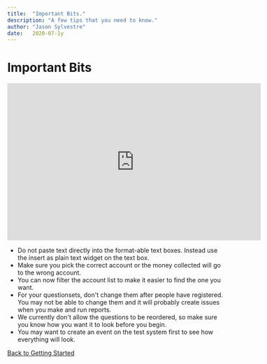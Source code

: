 ```yaml
---
title:  "Important Bits."
description: "A few tips that you need to know."
author: "Jason Sylvestre"
date:   2020-07-1y
---
```


# Important Bits

<iframe id="kaltura_player" src="https://cdnapisec.kaltura.com/p/1770401/sp/177040100/embedIframeJs/uiconf_id/29032722/partner_id/1770401?iframeembed=true&playerId=kaltura_player&entry_id=0_ln4r5jii&flashvars[mediaProtocol]=rtmp&amp;flashvars[streamerType]=rtmp&amp;flashvars[streamerUrl]=rtmp://www.kaltura.com:1935&amp;flashvars[rtmpFlavors]=1&amp;flashvars[localizationCode]=en&amp;flashvars[leadWithHTML5]=true&amp;flashvars[sideBarContainer.plugin]=true&amp;flashvars[sideBarContainer.position]=left&amp;flashvars[sideBarContainer.clickToClose]=true&amp;flashvars[chapters.plugin]=true&amp;flashvars[chapters.layout]=vertical&amp;flashvars[chapters.thumbnailRotator]=false&amp;flashvars[streamSelector.plugin]=true&amp;flashvars[EmbedPlayer.SpinnerTarget]=videoHolder&amp;flashvars[dualScreen.plugin]=true&amp;flashvars[Kaltura.addCrossoriginToIframe]=true&amp;&wid=1_2p5gsqyj" width="580" height="360" allowfullscreen webkitallowfullscreen mozAllowFullScreen allow="autoplay *; fullscreen *; encrypted-media *" sandbox="allow-forms allow-same-origin allow-scripts allow-top-navigation allow-pointer-lock allow-popups allow-modals allow-orientation-lock allow-popups-to-escape-sandbox allow-presentation allow-top-navigation-by-user-activation" frameborder="0" title="Kaltura Player"></iframe>


* Do not paste text directly into the format-able text boxes. Instead use the insert as plain text widget on the text box.
* Make sure you pick the correct account or the money collected will go to the wrong account.
* You can now filter the account list to make it easier to find the one you want.
* For your questionsets, don't change them after people have registered. You may not be able to change them and it will probably create issues when you make and run reports.
* We currently don't allow the questions to be reordered, so make sure you know how you want it to look before you begin.
* You may want to create an event on the test system first to see how everything will look.

[Back to Getting Started](/documentation/registration/getting-started)